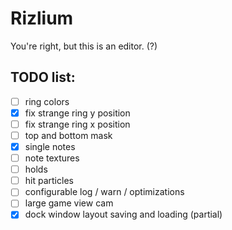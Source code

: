 # Rizlium
You're right, but this is an editor. (?)  

## TODO list:
 - [ ] ring colors
 - [x] fix strange ring y position
 - [ ] fix strange ring x position
 - [ ] top and bottom mask 
 - [x] single notes
 - [ ] note textures
 - [ ] holds
 - [ ] hit particles
 - [ ] configurable log / warn / optimizations
 - [ ] large game view cam
 - [x] dock window layout saving and loading (partial)